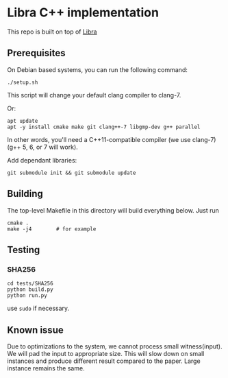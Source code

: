 # Libra C++ implementation

This repo is built on top of [Libra](https://github.com/sunblaze-ucb/Libra.git)

## Prerequisites

On Debian based systems, you can run the following command:
```
./setup.sh
``` 
This script will change your default clang compiler to clang-7.

Or:
```
apt update
apt -y install cmake make git clang++-7 libgmp-dev g++ parallel
```

In other words, you'll need a C++11-compatible compiler (we use clang-7) (g++ 5, 6, or 7 will work).

Add dependant libraries:
```
git submodule init && git submodule update
```

## Building

The top-level Makefile in this directory will build everything below. Just run

    cmake .
    make -j4        # for example

## Testing

### SHA256
    cd tests/SHA256
    python build.py
    python run.py

use `sudo` if necessary.

## Known issue

Due to optimizations to the system, we cannot process small witness(input). We will pad the input to appropriate size. This will slow down on small instances and produce different result compared to the paper. Large instance remains the same.
